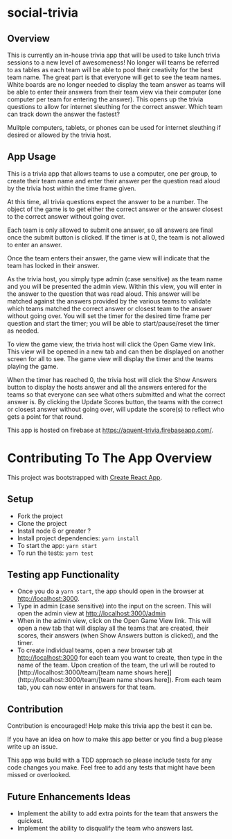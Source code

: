 # social-trivia

## Overview

This is currently an in-house trivia app that will be used to take lunch trivia sessions to a new level of awesomeness! No longer will teams be referred to as tables as each team will be able to pool their creativity for the best team name. The great part is that everyone will get to see the team names. White boards are no longer needed to display the team answer as teams will be able to enter their answers from their team view via their computer (one computer per team for entering the answer). This opens up the trivia questions to allow for internet sleuthing for the correct answer. Which team can track down the answer the fastest? 

Mulitple computers, tablets, or phones can be used for internet sleuthing if desired or allowed by the trivia host. 

## App Usage

This is a trivia app that allows teams to use a computer, one per group, to create their team name and enter their answer per the question read aloud by the trivia host within the time frame given. 

At this time, all trivia questions expect the answer to be a number. The object of the game is to get either the correct answer or the answer closest to the correct answer without going over.

Each team is only allowed to submit one answer, so all answers are final once the submit button is clicked. If the timer is at 0, the team is not allowed to enter an answer. 

Once the team enters their answer, the game view will indicate that the team has locked in their answer. 

As the trivia host, you simply type admin (case sensitive) as the team name and you will be presented the admin view. Within this view, you will enter in the answer to the question that was read aloud. This answer will be matched against the answers provided by the various teams to validate which teams matched the correct answer or closest team to the answer without going over. You will set the timer for the desired time frame per question and start the timer; you will be able to start/pause/reset the timer as needed. 

To view the game view, the trivia host will click the Open Game view link. This view will be opened in a new tab and can then be displayed on another screen for all to see. The game view will display the timer and the teams playing the game. 

When the timer has reached 0, the trivia host will click the Show Answers button to display the hosts answer and all the answers entered for the teams so that everyone can see what others submitted and what the correct answer is. By clicking the Update Scores button, the teams with the correct or closest answer without going over, will update the score(s) to reflect who gets a point for that round.

This app is hosted on firebase at https://aquent-trivia.firebaseapp.com/. 

# Contributing To The App Overview

This project was bootstrapped with [Create React App](https://github.com/facebookincubator/create-react-app).

## Setup

* Fork the project
* Clone the project
* Install node 6 or greater ?
* Install project dependencies: `yarn install`
* To start the app: `yarn start`
* To run the tests: `yarn test`

## Testing app Functionality

* Once you do a `yarn start`, the app should open in the browser at [http://localhost:3000](http://localhost:3000). 
* Type in admin (case sensitive) into the input on the screen. This will open the admin view at [http://localhost:3000/admin](http://localhost:3000/admin)
* When in the admin view, click on the Open Game View link. This will open a new tab that will display all the teams that are created, their scores, their answers (when Show Answers button is clicked), and the timer.  
* To create individual teams, open a new browser tab at [http://localhost:3000](http://localhost:3000) for each team you want to create, then type in the name of the team. Upon creation of the team, the url will be routed to [http://localhost:3000/team/[team name shows here]](http://localhost:3000/team/[team name shows here]). From each team tab, you can now enter in answers for that team. 

## Contribution

Contribution is encouraged! Help make this trivia app the best it can be. 

If you have an idea on how to make this app better or you find a bug please write up an issue. 

This app was build with a TDD approach so please include tests for any code changes you make. Feel free to add any tests that might have been missed or overlooked. 

## Future Enhancements Ideas

* Implement the ability to add extra points for the team that answers the quickest. 
* Implement the ability to disqualify the team who answers last.  